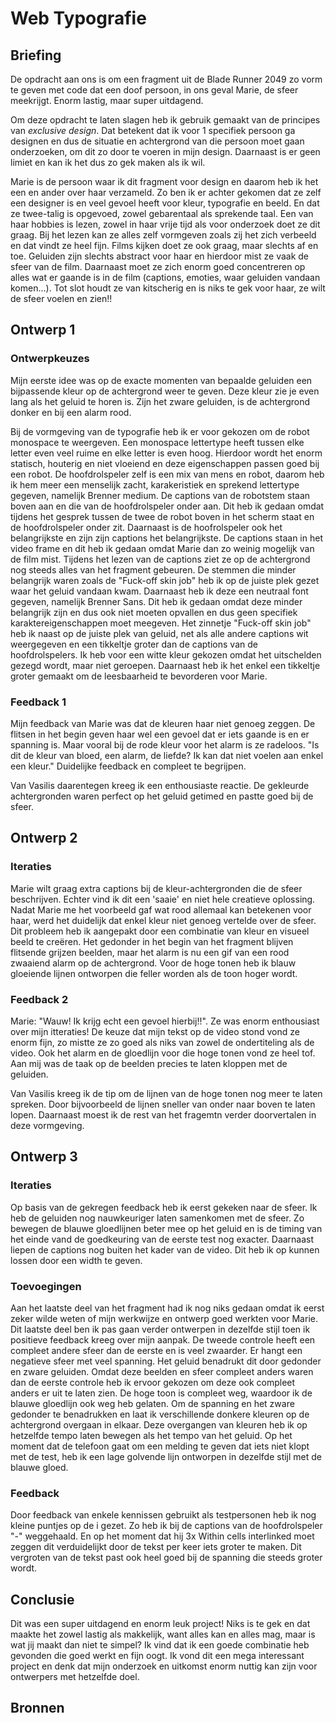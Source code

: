 # Web Typografie

## Briefing
De opdracht aan ons is om een fragment uit de Blade Runner 2049 zo vorm te geven met code dat een doof persoon, in ons geval Marie, de sfeer meekrijgt. Enorm lastig, maar super uitdagend.

Om deze opdracht te laten slagen heb ik gebruik gemaakt van de principes van *exclusive design*. Dat betekent dat ik voor 1 specifiek persoon ga designen en dus de situatie en achtergrond van die persoon moet gaan onderzoeken, om dit zo door te voeren in mijn design. Daarnaast is er geen limiet en kan ik het dus zo gek maken als ik wil.

Marie is de persoon waar ik dit fragment voor design en daarom heb ik het een en ander over haar verzameld. Zo ben ik er achter gekomen dat ze zelf een designer is en veel gevoel heeft voor kleur, typografie en beeld. En dat ze twee-talig is opgevoed, zowel gebarentaal als sprekende taal. Een van haar hobbies is lezen, zowel in haar vrije tijd als voor onderzoek doet ze dit graag. Bij het lezen kan ze alles zelf vormgeven zoals zij het zich verbeeld en dat vindt ze heel fijn. Films kijken doet ze ook graag, maar slechts af en toe. Geluiden zijn slechts abstract voor haar en hierdoor mist ze vaak de sfeer van de film. Daarnaast moet ze zich enorm goed concentreren op alles wat er gaande is in de film (captions, emoties, waar geluiden vandaan komen...). Tot slot houdt ze van kitscherig en is niks te gek voor haar, ze wilt de sfeer voelen en zien!!

## Ontwerp 1

### Ontwerpkeuzes
Mijn eerste idee was op de exacte momenten van bepaalde geluiden een bijpassende kleur op de achtergrond weer te geven. Deze kleur zie je even lang als het geluid te horen is. Zijn het zware geluiden, is de achtergrond donker en bij een alarm rood. 

Bij de vormgeving van de typografie heb ik er voor gekozen om de robot monospace te weergeven. Een monospace lettertype heeft tussen elke letter even veel ruime en elke letter is even hoog. Hierdoor wordt het enorm statisch, houterig en niet vloeiend en deze eigenschappen passen goed bij een robot.
De hoofdrolspeler zelf is een mix van mens en robot, daarom heb ik hem meer een menselijk zacht, karakeristiek en sprekend lettertype gegeven, namelijk Brenner medium. De captions van de robotstem staan boven aan en die van de hoofdrolspeler onder aan. Dit heb ik gedaan omdat tijdens het gesprek tussen de twee de robot boven in het scherm staat en de hoofdrolspeler onder zit. Daarnaast is de hoofrolspeler ook het belangrijkste en zijn zijn captions het belangrijkste. De captions staan in het video frame en dit heb ik gedaan omdat Marie dan zo weinig mogelijk van de film mist. Tijdens het lezen van de captions ziet ze op de achtergrond nog steeds alles van het fragment gebeuren.
De stemmen die minder belangrijk waren zoals de "Fuck-off skin job" heb ik op de juiste plek gezet waar het geluid vandaan kwam. Daarnaast heb ik deze een neutraal font gegeven, namelijk Brenner Sans. Dit heb ik gedaan omdat deze minder belangrijk zijn en dus ook niet moeten opvallen en dus geen specifiek karaktereigenschappen moet meegeven. Het zinnetje "Fuck-off skin job" heb ik naast op de juiste plek van geluid, net als alle andere captions wit weergegeven en een tikkeltje groter dan de captions van de hoofdrolspelers. Ik heb voor een witte kleur gekozen omdat het uitschelden gezegd wordt, maar niet geroepen. Daarnaast heb ik het enkel een tikkeltje groter gemaakt om de leesbaarheid te bevorderen voor Marie.

### Feedback 1
Mijn feedback van Marie was dat de kleuren haar niet genoeg zeggen. De flitsen in het begin geven haar wel een gevoel dat er iets gaande is en er spanning is. Maar vooral bij de rode kleur voor het alarm is ze radeloos. "Is dit de kleur van bloed, een alarm, de liefde? Ik kan dat niet voelen aan enkel een kleur." Duidelijke feedback en compleet te begrijpen.

Van Vasilis daarentegen kreeg ik een enthousiaste reactie. De gekleurde achtergronden waren perfect op het geluid getimed en pastte goed bij de sfeer.

## Ontwerp 2

### Iteraties
Marie wilt graag extra captions bij de kleur-achtergronden die de sfeer beschrijven. Echter vind ik dit een 'saaie' en niet hele creatieve oplossing. Nadat Marie me het voorbeeld gaf wat rood allemaal kan betekenen voor haar, werd het duidelijk dat enkel kleur niet genoeg vertelde over de sfeer. Dit probleem heb ik aangepakt door een combinatie van kleur en visueel beeld te creëren. Het gedonder in het begin van het fragment blijven flitsende grijzen beelden, maar het alarm is nu een gif van een rood zwaaiend alarm op de achtergrond. Voor de hoge tonen heb ik blauw gloeiende lijnen ontworpen die feller worden als de toon hoger wordt.

### Feedback 2
Marie: "Wauw! Ik krijg echt een gevoel hierbij!!". Ze was enorm enthousiast over mijn itteraties! De keuze dat mijn tekst op de video stond vond ze enorm fijn, zo mistte ze zo goed als niks van zowel de ondertiteling als de video. Ook het alarm en de gloedlijn voor die hoge tonen vond ze heel tof. Aan mij was de taak op de beelden precies te laten kloppen met de geluiden.

Van Vasilis kreeg ik de tip om de lijnen van de hoge tonen nog meer te laten spreken. Door bijvoorbeeld de lijnen sneller van onder naar boven te laten lopen. Daarnaast moest ik de rest van het fragemtn verder doorvertalen in deze vormgeving.


## Ontwerp 3

### Iteraties
Op basis van de gekregen feedback heb ik eerst gekeken naar de sfeer. Ik heb de geluiden nog nauwkeuriger laten samenkomen met de sfeer. Zo bewegen de blauwe gloedlijnen beter mee op het geluid en is de timing van het einde vand de goedkeuring van de eerste test nog exacter.
Daarnaast liepen de captions nog buiten het kader van de video. Dit heb ik op kunnen lossen door een width te geven.

### Toevoegingen
Aan het laatste deel van het fragment had ik nog niks gedaan omdat ik eerst zeker wilde weten of mijn werkwijze en ontwerp goed werkten voor Marie. Dit laatste deel ben ik pas gaan verder ontwerpen in dezelfde stijl toen ik positieve feedback kreeg over mijn aanpak. De tweede controle heeft een compleet andere sfeer dan de eerste en is veel zwaarder. Er hangt een negatieve sfeer met veel spanning. Het geluid benadrukt dit door gedonder en zware geluiden. Omdat deze beelden en sfeer compleet anders waren dan de eerste controle heb ik ervoor gekozen om deze ook compleet anders er uit te laten zien. De hoge toon is compleet weg, waardoor ik de blauwe gloedlijn ook weg heb gelaten. Om de spanning en het zware gedonder te benadrukken en laat ik verschillende donkere kleuren op de achtergrond overgaan in elkaar. Deze overgangen van kleuren heb ik op hetzelfde tempo laten bewegen als het tempo van het geluid. Op het moment dat de telefoon gaat om een melding te geven dat iets niet klopt met de test, heb ik een lage golvende lijn ontworpen in dezelfde stijl met de blauwe gloed.

### Feedback
Door feedback van enkele kennissen gebruikt als testpersonen heb ik nog kleine puntjes op de i gezet. Zo heb ik bij de captions van de hoofdrolspeler "-" weggehaald. En op het moment dat hij 3x Within cells interlinked moet zeggen dit verduidelijkt door de tekst per keer iets groter te maken. Dit vergroten van de tekst past ook heel goed bij de spanning die steeds groter wordt.

## Conclusie
Dit was een super uitdagend en enorm leuk project! Niks is te gek en dat maakte het zowel lastig als makkelijk, want alles kan en alles mag, maar is wat jij maakt dan niet te simpel? Ik vind dat ik een goede combinatie heb gevonden die goed werkt en fijn oogt. Ik vond dit een mega interessant project en denk dat mijn onderzoek en uitkomst enorm nuttig kan zijn voor ontwerpers met hetzelfde doel.

## Bronnen


